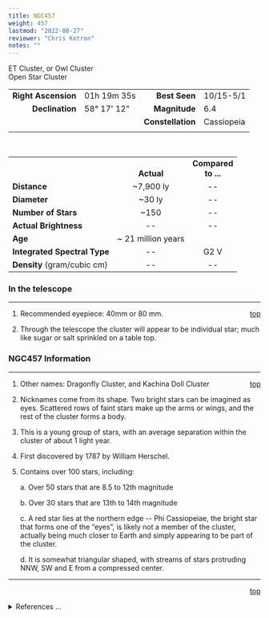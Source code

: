 ```yaml
---
title: NGC457
weight: 457
lastmod: "2022-08-27"
reviewer: "Chris Ketron"
notes: ""
---
```


<script src="/js/whatsup.js"></script>
<script type="text/javascript">
	var objectName ="NGC 457"
	var objectDesc ="Owl Cluster, or<br/>ET Cluster<br/>Open Star Cluster<br/>in the Constellation<br/>Cassiopeia"
	var objectImage="ngc457.jpg"
</script>

<span style='float:right;'><div id=whatsup></div></span>

ET Cluster, or Owl Cluster  
Open Star Cluster  

|   |   |   |   |
|--:|:--|--:|:--|
|**Right Ascension**|01h 19m 35s|**Best Seen**|10/15-5/1|
|**Declination**|58&deg; 17' 12"	|**Magnitude**|6.4|
|   |   |**Constellation**|Cassiopeia|
|   |   |   |   |

<br/>

|   |   |   |
|---|:---:|:---:|
|   | <br/>**Actual**| **Compared<br/>to ...** |
|**Distance** | ~7,900 ly | -- |
|**Diameter** | ~30 ly | -- |
|**Number of Stars**| ~150 | -- |
|**Actual Brightness**| -- | -- |
|**Age** | ~ 21 million years |   |
|**Integrated Spectral Type** | -- | G2 V |
|**Density** (gram/cubic cm) | -- | -- |

### In the telescope

---
<span style='float:right;'>[top](#)</span>

1.  Recommended eyepiece: 40mm or 80 mm.

2.  Through the telescope the cluster will appear to be individual star; much like sugar or salt sprinkled on a table top.

### NGC457 Information

---
<span style='float:right;'>[top](#)</span>

1.  Other names: Dragonfly Cluster, and Kachina Doll Cluster

2.  Nicknames come from its shape.  Two bright stars can be imagined as eyes.  Scattered rows of faint stars make up the arms or wings, and the rest of the cluster forms a body.

3.  This is a young group of stars, with an average separation within the cluster of about 1 light year.

4.  First discovered by 1787 by William Herschel.

5.  Contains over 100 stars, including:

	a.  Over 50 stars that are 8.5 to 12th magnitude

	b.  Over 30 stars that are 13th to 14th magnitude

	c.  A red star lies at the northern edge -- Phi Cassiopeiae, the bright star that forms one of the “eyes”, is likely not a member of the cluster, actually being much closer to Earth and simply appearing to be part of the cluster.

	d.  It is somewhat triangular shaped, with streams of stars protruding NNW, SW and E from a compressed center.

---
<span style='float:right;'>[top](#)</span>
<br/>
<details>
<summary>References ...</summary>

|   |   |   | 
|---|---|---|
|**Item**|**Updated**|**Notes**|
|Coordinates|2017-05-07|<https://en.wikipedia.org/wiki/NGC_457>|
|Magnitude|2017-05-07|<https://en.wikipedia.org/wiki/NGC_457>|
|Distance|2017-05-07|https://en.wikipedia.org/wiki/NGC_457|
|Actual Brightness| -- |  |
|Number of Stars|2017-05-07|<https://en.wikipedia.org/wiki/NGC_457>|
|Diameter|2003-01-05|Burnham says “cannot be much less than 30 light years”|
|Age| -- |  |
|Integrated Spectral Type| -- |  |
|Other Information|2017-05-07|<http://simbad.u-strasbg.fr/simbad/sim-basic?Ident=ngc457&submit=SIMBAD+search><br/><https://en.wikipedia.org/wiki/NGC_457>|
</details>

